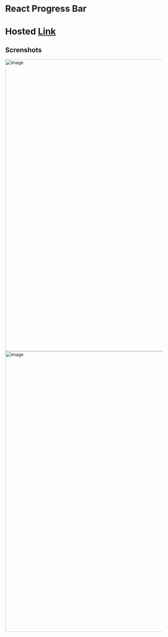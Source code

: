 # React Progress Bar
# Hosted [Link](https://download-bar-98vt.vercel.app/)
## Screnshots
<img width="935" alt="image" src="https://github.com/rajakhan017/Progress/assets/135150598/2a884710-ddd8-4fb0-9295-b7838c6b5507">
<img width="899" alt="image" src="https://github.com/rajakhan017/Progress/assets/135150598/bd2f0a6f-e614-4d91-8287-a55cb4040dad">



